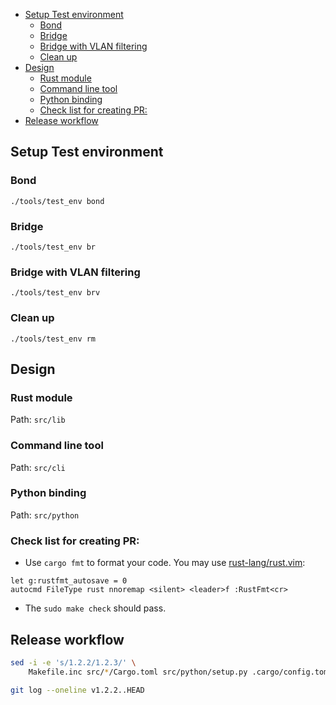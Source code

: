 
<!-- vim-markdown-toc GFM -->

* [Setup Test environment](#setup-test-environment)
    * [Bond](#bond)
    * [Bridge](#bridge)
    * [Bridge with VLAN filtering](#bridge-with-vlan-filtering)
    * [Clean up](#clean-up)
* [Design](#design)
    * [Rust module](#rust-module)
    * [Command line tool](#command-line-tool)
    * [Python binding](#python-binding)
    * [Check list for creating PR:](#check-list-for-creating-pr)
* [Release workflow](#release-workflow)

<!-- vim-markdown-toc -->

## Setup Test environment

### Bond
`./tools/test_env bond`

### Bridge

`./tools/test_env br`

### Bridge with VLAN filtering

`./tools/test_env brv`

### Clean up

`./tools/test_env rm`

## Design

### Rust module

Path: `src/lib`

### Command line tool

Path: `src/cli`

### Python binding

Path: `src/python`

### Check list for creating PR:

 * Use `cargo fmt` to format your code. You may use
   [rust-lang/rust.vim][rust-vim]:
```vim
let g:rustfmt_autosave = 0
autocmd FileType rust nnoremap <silent> <leader>f :RustFmt<cr>
```
 * The `sudo make check` should pass.

## Release workflow

```bash
sed -i -e 's/1.2.2/1.2.3/' \
    Makefile.inc src/*/Cargo.toml src/python/setup.py .cargo/config.toml
```

```bash
git log --oneline v1.2.2..HEAD
```

[rust-vim]: https://github.com/rust-lang/rust.vim
